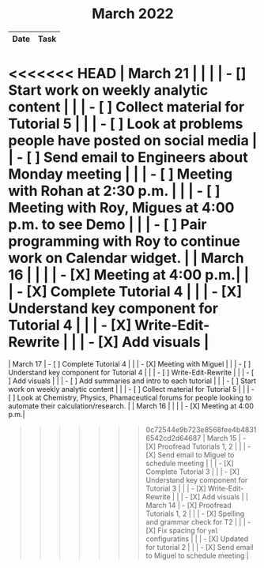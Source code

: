 # <center>March 2022</center>

|  Date  |  Task |
| ------ | ------| 
<<<<<<< HEAD
| March 21  | |
|           | - [] Start work on weekly analytic content |
|           | - [ ] Collect material for Tutorial 5 |
|           | - [ ] Look at problems people have posted on social media
|           | - [ ] Send email to Engineers about Monday meeting |
|           | - [ ] Meeting with Rohan at 2:30 p.m. |
|           | - [ ] Meeting with Roy, Migues at 4:00 p.m. to see Demo |
|           | - [ ] Pair programming with Roy to continue work on Calendar widget. |
| March 16  | |
|           | - [X] Meeting at 4:00 p.m.| 
|           | - [X] Complete Tutorial 4 |
|           | - [X] Understand key component for Tutorial 4 |
|           | - [X] Write-Edit-Rewrite |
|           | - [X] Add visuals |
=======
| March 17  | - [ ] Complete Tutorial 4 |
|           | - [X] Meeting with Miguel |
|           | - [ ] Understand key component for Tutorial 4 |
|           | - [ ] Write-Edit-Rewrite |
|           | - [ ] Add visuals |
|           | - [ ] Add summaries and intro to each tutorial | 
|           | - [ ] Start work on weekly analytic content |
|           | - [ ] Collect material for Tutorial 5 |
|           | - [ ] Look at Chemistry, Physics, Phamaceutical forums for people looking to automate their calculation/research. |
| March 16  | |
|           | - [X] Meeting at 4:00 p.m.| 
>>>>>>> 0c72544e9b723e8568fee4b48316542cd2d64687
| March 15  | - [X] Proofread Tutorials 1, 2 |
|           | - [X] Send email to Miguel to schedule meeting | 
|           | - [X] Complete Tutorial 3 |
|           | - [X] Understand key component for Tutorial 3 |
|           | - [X] Write-Edit-Rewrite |
|           | - [X] Add visuals |
| March 14  | - [X] Proofread Tutorials 1, 2 |
|           | -     [X] Spelling and grammar check for T2 |
|           | - [X] Fix spacing for ```yml``` configuratins |
|           |       - [X] Updated for tutorial 2                |
|           | - [X] Send email to Miguel to schedule meeting | 
